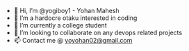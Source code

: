 - 👋 Hi, I’m @yogiboy1 -  Yohan Mahesh
- 👀 I’m a hardocre otaku interested in coding
- 🌱 I’m currently a college student
- 💞️ I’m looking to collaborate on any devops related projects
- 📫 Contact me @ yoyohan02@gmail.com

<!---
yogiboy1/yogiboy1 is a ✨ special ✨ repository because its `README.md` (this file) appears on your GitHub profile.
You can click the Preview link to take a look at your changes.
--->
